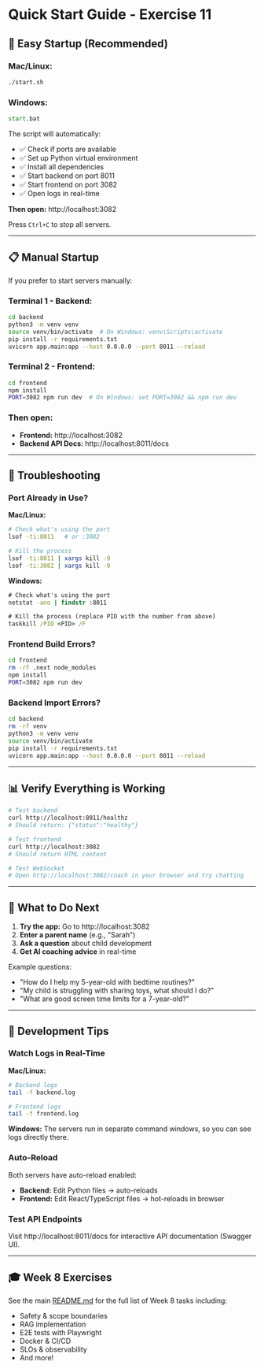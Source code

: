 # Quick Start Guide - Exercise 11

## 🚀 Easy Startup (Recommended)

### Mac/Linux:
```bash
./start.sh
```

### Windows:
```cmd
start.bat
```

The script will automatically:
- ✅ Check if ports are available
- ✅ Set up Python virtual environment
- ✅ Install all dependencies
- ✅ Start backend on port 8011
- ✅ Start frontend on port 3082
- ✅ Open logs in real-time

**Then open:** http://localhost:3082

Press `Ctrl+C` to stop all servers.

---

## 📋 Manual Startup

If you prefer to start servers manually:

### Terminal 1 - Backend:
```bash
cd backend
python3 -m venv venv
source venv/bin/activate  # On Windows: venv\Scripts\activate
pip install -r requirements.txt
uvicorn app.main:app --host 0.0.0.0 --port 8011 --reload
```

### Terminal 2 - Frontend:
```bash
cd frontend
npm install
PORT=3082 npm run dev  # On Windows: set PORT=3082 && npm run dev
```

### Then open:
- **Frontend:** http://localhost:3082
- **Backend API Docs:** http://localhost:8011/docs

---

## 🔧 Troubleshooting

### Port Already in Use?

**Mac/Linux:**
```bash
# Check what's using the port
lsof -ti:8011   # or :3082

# Kill the process
lsof -ti:8011 | xargs kill -9
lsof -ti:3082 | xargs kill -9
```

**Windows:**
```cmd
# Check what's using the port
netstat -ano | findstr :8011

# Kill the process (replace PID with the number from above)
taskkill /PID <PID> /F
```

### Frontend Build Errors?

```bash
cd frontend
rm -rf .next node_modules
npm install
PORT=3082 npm run dev
```

### Backend Import Errors?

```bash
cd backend
rm -rf venv
python3 -m venv venv
source venv/bin/activate
pip install -r requirements.txt
uvicorn app.main:app --host 0.0.0.0 --port 8011 --reload
```

---

## 📊 Verify Everything is Working

```bash
# Test backend
curl http://localhost:8011/healthz
# Should return: {"status":"healthy"}

# Test frontend
curl http://localhost:3082
# Should return HTML content

# Test WebSocket
# Open http://localhost:3082/coach in your browser and try chatting
```

---

## 🎯 What to Do Next

1. **Try the app:** Go to http://localhost:3082
2. **Enter a parent name** (e.g., "Sarah")
3. **Ask a question** about child development
4. **Get AI coaching advice** in real-time

Example questions:
- "How do I help my 5-year-old with bedtime routines?"
- "My child is struggling with sharing toys, what should I do?"
- "What are good screen time limits for a 7-year-old?"

---

## 📝 Development Tips

### Watch Logs in Real-Time

**Mac/Linux:**
```bash
# Backend logs
tail -f backend.log

# Frontend logs  
tail -f frontend.log
```

**Windows:**
The servers run in separate command windows, so you can see logs directly there.

### Auto-Reload

Both servers have auto-reload enabled:
- **Backend:** Edit Python files → auto-reloads
- **Frontend:** Edit React/TypeScript files → hot-reloads in browser

### Test API Endpoints

Visit http://localhost:8011/docs for interactive API documentation (Swagger UI).

---

## 🎓 Week 8 Exercises

See the main [README.md](./README.md) for the full list of Week 8 tasks including:
- Safety & scope boundaries
- RAG implementation
- E2E tests with Playwright
- Docker & CI/CD
- SLOs & observability
- And more!

